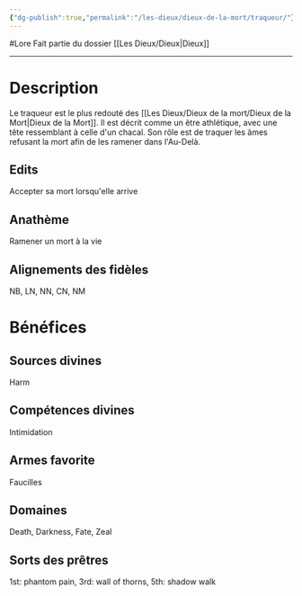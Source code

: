 ```yaml
---
{"dg-publish":true,"permalink":"/les-dieux/dieux-de-la-mort/traqueur/"}
---
```


#Lore 
Fait partie du dossier [[Les Dieux/Dieux\|Dieux]]

-------

# Description
Le traqueur est le plus redouté des [[Les Dieux/Dieux de la mort/Dieux de la Mort\|Dieux de la Mort]]. Il est décrit comme un être athlétique, avec une tête ressemblant à celle d'un chacal.
Son rôle est de traquer les âmes refusant la mort afin de les ramener dans l'Au-Delà.
## Edits
Accepter sa mort lorsqu'elle arrive
## Anathème
Ramener un mort à la vie
## Alignements des fidèles
NB, LN, NN, CN, NM
# Bénéfices
## Sources divines
Harm
## Compétences divines
Intimidation
## Armes favorite
Faucilles
## Domaines
Death, Darkness, Fate, Zeal
## Sorts des prêtres
1st: phantom pain, 3rd: wall of thorns, 5th: shadow walk